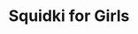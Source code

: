 ---
slug: squidki-for-girls
title: Squidki for Girls
description: "Squidki for Girls is an exciting online game. Play for free directly in your browser!"
icon: /images/new_mods/Sprunki for Girls.png
url: https://wowtbc.net/sprunkin/sprunki-for-girls/index.html
previewImage: /images/new_mods/Sprunki for Girls.png
type: new mods

# SEO配置
seo:
  title: "Squidki for Girls - Play Free Online Game | Fun Browser Games"
  description: "Squidki for Girls - Play this fun online game for free in your browser. No download required!"
  ogImage: "/images/new_mods/Sprunki for Girls.png"
  keywords: "squidki-for-girls, online game, browser game, free game, new mods game, play online"

videoUrls:
  - https://www.youtube.com/embed/example1
  - https://www.youtube.com/embed/example2

whyPlay:
  title: "Why Play Squidki for Girls?"
  items:
    - "Immersive Gameplay: Squidki for Girls offers an engaging and immersive gaming experience that will keep you entertained for hours"
    - "Challenging Levels: Test your skills with increasingly difficult challenges and obstacles"
    - "Beautiful Graphics: Enjoy stunning visuals and smooth animations that bring the game world to life"
    - "Regular Updates: New content and features are added regularly to keep the game fresh and exciting"
    - "Free to Play: Experience all the fun without spending a penny"
    - "Community Features: Connect with other players, share strategies, and compete for high scores"
    - "Cross-Platform: Play on any device with a web browser, no downloads required"

features:
  title: "Key Features of Squidki for Girls"
  image: "/images/new_mods/Sprunki for Girls.png"
  items:
    - "Intuitive Controls: Easy to learn controls make Squidki for Girls accessible for players of all skill levels"
    - "Multiple Game Modes: Enjoy various gameplay options that provide different challenges and experiences"
    - "Character Customization: Personalize your gaming experience with unique characters and items"
    - "Achievement System: Complete special tasks to earn rewards and recognition"
    - "Leaderboards: Compete with players worldwide and see who can achieve the highest scores"

characteristics:
  title: "Game Characteristics"
  image: "/images/new_mods/Sprunki for Girls.png"
  items:
    - "Genre: New mods game with elements of strategy and skill"
    - "Difficulty: Suitable for both casual gamers and those seeking a challenge"
    - "Play Time: Quick sessions or extended gameplay, depending on your preference"
    - "Art Style: Vibrant and engaging visuals that enhance the gaming experience"
    - "Sound Design: Immersive audio that complements the gameplay perfectly"

info: "Squidki for Girls is an exciting online game that offers players a unique and engaging gaming experience. With its intuitive controls, stunning visuals, and challenging gameplay, Squidki for Girls provides hours of entertainment for players of all ages and skill levels. Whether you're looking for a quick gaming session during a break or an extended play session, Squidki for Girls delivers an immersive experience that will keep you coming back for more. The game features multiple levels of increasing difficulty, ensuring that players are constantly challenged as they progress. With regular updates adding new content and features, Squidki for Girls remains fresh and exciting, providing endless entertainment options for its growing community of players."

howToPlayIntro: "Welcome to Squidki for Girls! This guide will walk you through the basics and help you master the game. Whether you're a beginner or looking to improve your skills, these tips and instructions will enhance your gaming experience."

howToPlaySteps:
  - title: "Getting Started"
    description: "Begin your Squidki for Girls adventure by familiarizing yourself with the controls. Use your keyboard or mouse to navigate through the game interface. The tutorial will guide you through the basic mechanics and help you understand the objectives."
  - title: "Understanding the Objectives"
    description: "In Squidki for Girls, your main goal is to progress through levels by completing specific objectives. Each level presents unique challenges that require different strategies and approaches."
  - title: "Mastering the Controls"
    description: "Practice using the controls to improve your precision and reaction time. Squidki for Girls requires quick reflexes and strategic thinking to overcome obstacles and defeat opponents."
  - title: "Utilizing Power-ups"
    description: "Collect power-ups throughout the game to enhance your abilities and overcome difficult challenges. Each power-up offers unique advantages that can be crucial for success."
  - title: "Developing Strategies"
    description: "As you progress in Squidki for Girls, develop effective strategies for different scenarios. Analyze patterns, anticipate challenges, and adapt your approach to maximize your performance."

faq:
  title: "Frequently Asked Questions about Squidki for Girls"
  items:
    - question: "Is Squidki for Girls free to play?"
      answer: "Yes, Squidki for Girls is completely free to play directly in your web browser. No downloads or purchases are required to enjoy the full game experience."
    - question: "Can I play Squidki for Girls on mobile devices?"
      answer: "Yes, Squidki for Girls is optimized for both desktop and mobile play. You can enjoy the game on any device with a web browser and internet connection."
    - question: "Are there any in-game purchases?"
      answer: "While Squidki for Girls is free to play, there may be optional in-game purchases available for cosmetic items or additional features that don't affect core gameplay."
    - question: "How often is Squidki for Girls updated?"
      answer: "The developers regularly update Squidki for Girls with new content, features, and improvements based on player feedback and game performance."
    - question: "Can I play Squidki for Girls offline?"
      answer: "Currently, Squidki for Girls requires an internet connection to play as it's a browser-based online game."
    - question: "Is Squidki for Girls suitable for children?"
      answer: "Yes, Squidki for Girls is designed to be family-friendly and suitable for players of all ages."
    - question: "How do I report bugs or issues?"
      answer: "If you encounter any problems while playing Squidki for Girls, you can report them through the game's support page or contact the developers directly through their website."
    - question: "Still Have Questions?"
      answer: "If you have additional questions about Squidki for Girls that aren't covered in this FAQ, please visit our support center or contact our customer service team for assistance."
---
